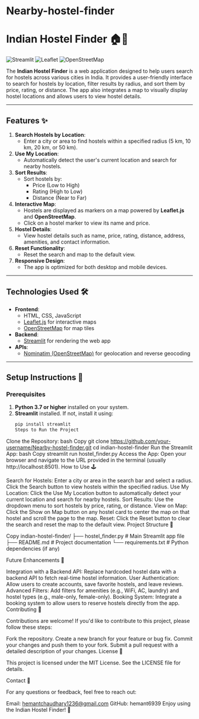 # Nearby-hostel-finder
# Indian Hostel Finder 🏠📍

![Streamlit](https://img.shields.io/badge/Streamlit-FF4B4B?style=for-the-badge&logo=Streamlit&logoColor=white)
![Leaflet](https://img.shields.io/badge/Leaflet-199900?style=for-the-badge&logo=Leaflet&logoColor=white)
![OpenStreetMap](https://img.shields.io/badge/OpenStreetMap-7EBC6F?style=for-the-badge&logo=OpenStreetMap&logoColor=white)

The **Indian Hostel Finder** is a web application designed to help users search for hostels across various cities in India. It provides a user-friendly interface to search for hostels by location, filter results by radius, and sort them by price, rating, or distance. The app also integrates a map to visually display hostel locations and allows users to view hostel details.

---

## Features ✨

1. **Search Hostels by Location**:
   - Enter a city or area to find hostels within a specified radius (5 km, 10 km, 20 km, or 50 km).
2. **Use My Location**:
   - Automatically detect the user's current location and search for nearby hostels.
3. **Sort Results**:
   - Sort hostels by:
     - Price (Low to High)
     - Rating (High to Low)
     - Distance (Near to Far)
4. **Interactive Map**:
   - Hostels are displayed as markers on a map powered by **Leaflet.js** and **OpenStreetMap**.
   - Click on a hostel marker to view its name and price.
5. **Hostel Details**:
   - View hostel details such as name, price, rating, distance, address, amenities, and contact information.
6. **Reset Functionality**:
   - Reset the search and map to the default view.
7. **Responsive Design**:
   - The app is optimized for both desktop and mobile devices.

---

## Technologies Used 🛠️

- **Frontend**:
  - HTML, CSS, JavaScript
  - [Leaflet.js](https://leafletjs.com/) for interactive maps
  - [OpenStreetMap](https://www.openstreetmap.org/) for map tiles
- **Backend**:
  - [Streamlit](https://streamlit.io/) for rendering the web app
- **APIs**:
  - [Nominatim (OpenStreetMap)](https://nominatim.openstreetmap.org/) for geolocation and reverse geocoding

---

## Setup Instructions 🚀

### Prerequisites

1. **Python 3.7 or higher** installed on your system.
2. **Streamlit** installed. If not, install it using:
   ```bash
   pip install streamlit
   Steps to Run the Project

Clone the Repository:
bash
Copy
git clone https://github.com/your-username/Nearby-hostel-finder.git
cd indian-hostel-finder
Run the Streamlit App:
bash
Copy
streamlit run hostel_finder.py
Access the App:
Open your browser and navigate to the URL provided in the terminal (usually http://localhost:8501).
How to Use 🕹️

Search for Hostels:
Enter a city or area in the search bar and select a radius.
Click the Search button to view hostels within the specified radius.
Use My Location:
Click the Use My Location button to automatically detect your current location and search for nearby hostels.
Sort Results:
Use the dropdown menu to sort hostels by price, rating, or distance.
View on Map:
Click the Show on Map button on any hostel card to center the map on that hostel and scroll the page to the map.
Reset:
Click the Reset button to clear the search and reset the map to the default view.
Project Structure 📂

Copy
indian-hostel-finder/
├── hostel_finder.py       # Main Streamlit app file
├── README.md              # Project documentation
└── requirements.txt       # Python dependencies (if any)


Future Enhancements 🔮

Integration with a Backend API:
Replace hardcoded hostel data with a backend API to fetch real-time hostel information.
User Authentication:
Allow users to create accounts, save favorite hostels, and leave reviews.
Advanced Filters:
Add filters for amenities (e.g., WiFi, AC, laundry) and hostel types (e.g., male-only, female-only).
Booking System:
Integrate a booking system to allow users to reserve hostels directly from the app.
Contributing 🤝

Contributions are welcome! If you'd like to contribute to this project, please follow these steps:

Fork the repository.
Create a new branch for your feature or bug fix.
Commit your changes and push them to your fork.
Submit a pull request with a detailed description of your changes.
License 📜

This project is licensed under the MIT License. See the LICENSE file for details.

Contact 📧

For any questions or feedback, feel free to reach out:

Email: hemantchaudhary1236@gmail.com
GitHub: hemant6939
Enjoy using the Indian Hostel Finder! 🚀
